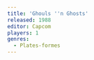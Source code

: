 ```yaml
---
title: 'Ghouls ''n Ghosts'
released: 1988
editor: Capcom
players: 1
genres:
  - Plates-formes
---
```

